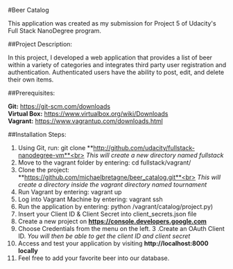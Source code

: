 #Beer Catalog

This application was created as my submission for Project 5 of Udacity's Full Stack NanoDegree program.

##Project Description: 

In this project, I developed a web application that provides a list of beer within a variety of categories and integrates third party user registration and authentication. Authenticated users have the ability to post, edit, and delete their own items.

##Prerequisites:

**Git:** https://git-scm.com/downloads<br>
**Virtual Box:** https://www.virtualbox.org/wiki/Downloads<br>
**Vagrant:** https://www.vagrantup.com/downloads.html<br>

##Installation Steps:

1. Using Git, run: git clone **http://github.com/udacity/fullstack-nanodegree-vm**<br>
*This will create a new directory named fullstack*<br>
2. Move to the vagrant folder by entering: cd fullstack/vagrant/<br>
3. Clone the project: **https://github.com/michaelbretagne/beer_catalog.git**<br>
*This will create a directory inside the vagrant directory named tournament*<br>
4. Run Vagrant by entering: vagrant up<br>
5. Log into Vagrant Machine by entering: vagrant ssh<br>
6. Run the application by entering: python /vagrant/catalog/project.py)
7. Insert your Client ID & Client Secret into client_secrets.json file 
  1. Create a new project on **https://console.developers.google.com**
  2. Choose Credentials from the menu on the left.
  3 .Create an OAuth Client ID.
  *You will then be able to get the client ID and client secret*
7. Access and test your application by visiting **http://localhost:8000 locally**
8. Feel free to add your favorite beer into our database. 
